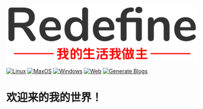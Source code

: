 <div align="center">
    <img src="./images/slogan.png" alt="Redefine" width="768"/>
</div>


[![Linux](https://img.shields.io/badge/-Linux-333?logo=ubuntu)](https://img.shields.io/badge/-Linux-333?logo=ubuntu)
[![MaxOS](https://img.shields.io/badge/-MacOS-black?logo=apple)](https://img.shields.io/badge/-MacOS-black?logo=apple)
[![Windows](https://img.shields.io/badge/-Windows-blue?logo=windows)](https://img.shields.io/badge/-Windows-blue?logo=windows)
[![Web](https://img.shields.io/badge/Web-PWA-orange?logo=microsoftedge)](https://zhang-yirui.github.io/)
[![Generate Blogs](https://github.com/Zhang-Yirui/Blog/actions/workflows/build.yml/badge.svg?branch=main)](https://github.com/Zhang-Yirui/Blog/actions/workflows/build.yml)


# 欢迎来的我的世界！
